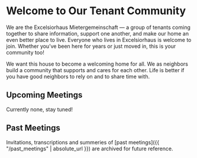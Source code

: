 # Welcome to Our Tenant Community

We are the Excelsiorhaus Mietergemeinschaft — a group of tenants coming together to share information, support one another, and make our home an even better place to live.
Everyone who lives in Excelsiorhaus is welcome to join. Whether you’ve been here for years or just moved in, this is your community too!

We want this house to become a welcoming home for all. We as neighbors build a community that supports and cares for each other.
Life is better if you have good neighbors to rely on and to share time with.

## Upcoming Meetings

Currently none, stay tuned!

## Past Meetings

Invitations, transcriptions and summeries of [past meetings]({{ "/past_meetings" | absolute_url }}) are archived for future reference.
